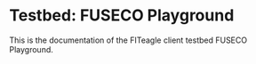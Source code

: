 Testbed: FUSECO Playground
==========================

This is the documentation of the FITeagle client testbed FUSECO Playground.